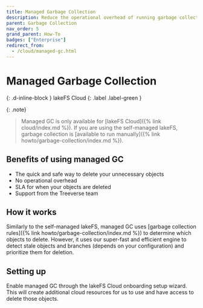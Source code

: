```yaml
---
title: Managed Garbage Collection
description: Reduce the operational overhead of running garbage collection manually.
parent: Garbage Collection
nav_order: 5
grand_parent: How-To
badges: ["Enterprise"]
redirect_from:
  - /cloud/managed-gc.html
---
```


# Managed Garbage Collection
{: .d-inline-block }
lakeFS Cloud
{: .label .label-green }

{: .note}
> Managed GC is only available for [lakeFS Cloud]({% link cloud/index.md %}). If you are using the self-managed lakeFS, garbage collection is [available to run manually]({% link howto/garbage-collection/index.md %}).

## Benefits of using managed GC
* The quick and safe way to delete your unnecessary objects
* No operational overhead
* SLA for when your objects are deleted
* Support from the Treeverse team

## How it works
Similarly to the self-managed lakeFS, managed GC uses [garbage collection rules]({% link howto/garbage-collection/index.md %}) to determine which objects to delete.
However, it uses our super-fast and efficient engine to detect stale objects and branches (depends on your configuration) and prioritize them for deletion.

## Setting up
Enable managed GC through the lakeFS Cloud onboarding setup wizard.
This will create additional cloud resources for us to use and have access to delete those objects.
